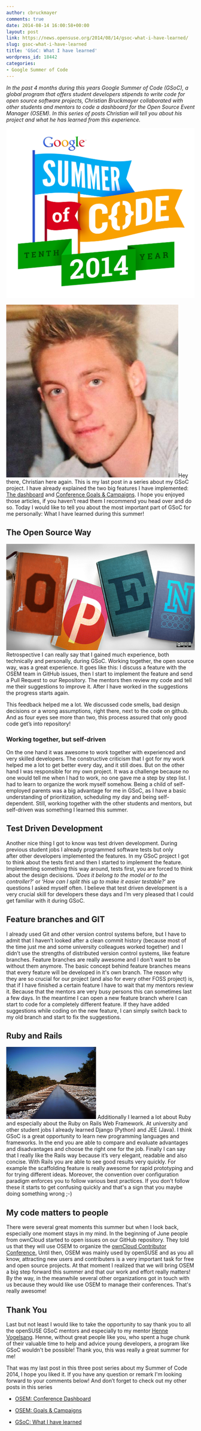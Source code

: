 ```yaml
---
author: cbruckmayer
comments: true
date: 2014-08-14 16:00:58+00:00
layout: post
link: https://news.opensuse.org/2014/08/14/gsoc-what-i-have-learned/
slug: gsoc-what-i-have-learned
title: 'GSoC: What I have learned'
wordpress_id: 18442
categories:
- Google Summer of Code
---
```


_In the past 4 months during this years Google Summer of Code (GSoC), a global program that offers student developers stipends to write code for open source software projects, Christian Bruckmayer collaborated with other students and mentors to code a dashboard for the Open Source Event Manager (OSEM). In this series of posts Christian will tell you about his project and what he has learned from this experience._

![Google Summer of Code 2014 Logo](/wp-content/uploads/2014/07/GoogleSummer_2014logo.jpg)

![Christian Bruckmayer](/wp-content/uploads/2014/07/3799140.jpeg)Hey there, Christian here again. This is my last post in a series about my GSoC project. I have already explained the two big features I have implemented: [The dashboard](https://news.opensuse.org/2014/07/30/gsoc-open-source-event-manager-organizer-dashboard/) and [Conference Goals & Campaigns](https://news.opensuse.org/2014/08/06/gsoc-osem-goals-campaigns/). I hope you enjoyed those articles, if you haven’t read them I recommend you head over and do so. Today I would like to tell you about the most important part of GSoC for me personally: What I have learned during this summer!

<!-- more -->



## The Open Source Way


![Open](/wp-content/uploads/2014/08/6555466069_3246e8b54e_b.jpg) Retrospective I can really say that I gained much experience, both technically and personally, during GSoC. Working together, the open source way, was a great experience. It goes like this: I discuss a feature with the OSEM team in GitHub issues, then I start to implement the feature and send a Pull Request to our Repository. The mentors then review my code and tell me their suggestions to improve it. After I have worked in the suggestions the progress starts again.

This feedback helped me a lot. We discussed code smells, bad design decisions or a wrong assumptions, right there, next to the code on github. And as four eyes see more than two, this process assured that only good code get’s into repository!


### Working together, but self-driven


On the one hand it was awesome to work together with experienced and very skilled developers. The constructive criticism that I got for my work helped me a lot to get better every day, and it still does. But on the other hand I was responsible for my own project. It was a challenge because no one would tell me when I had to work, no one gave me a step by step list. I had to learn to organize the work myself somehow. Being a child of self-employed parents was a big advantage for me in GSoC, as I have a basic understanding of prioritization, scheduling my day and being self-dependent. Still, working together with the other students and mentors, but self-driven was something I learned this summer.


## Test Driven Development


Another nice thing I got to know was test driven development. During previous student jobs I already programmed software tests but only after other developers implemented the features. In my GSoC project I got to think about the tests first and then I started to implement the feature. Implementing something this way around, tests first, you are forced to think about the design decisions. ‘_Does it belong to the model or to the controller?_’ or ‘_How can I split this up to make it easier testable?_’ are questions I asked myself often. I believe that test driven development is a very crucial skill for developers these days and I’m very pleased that I could get familiar with it during GSoC.


## Feature branches and GIT


I already used Git and other version control systems before, but I have to admit that I haven’t looked after a clean commit history (because most of the time just me and some university colleagues worked together) and I didn’t use the strengths of distributed version control systems, like feature branches. Feature branches are really awesome and I don't want to be without them anymore. The basic concept behind feature branches means that every feature will be developed in it's own branch. The reason why they are so crucial for our project (and also for every other FOSS project) is, that if I have finished a certain feature I have to wait that my mentors review it. Because that the mentors are very busy persons this can sometimes last a few days. In the meantime I can open a new feature branch where I can start to code for a completely different feature. If they have added suggestions while coding on the new feature, I can simply switch back to my old branch and start to fix the suggestions.


## Ruby and Rails


![Rails](/wp-content/uploads/2014/08/256799697_ccadbd1eee_m.jpg) Additionally I learned a lot about Ruby and especially about the Ruby on Rails Web Framework. At university and other student jobs I already learned Django (Python) and JEE (Java). I think GSoC is a great opportunity to learn new programming languages and frameworks. In the end you are able to compare and evaluate advantages and disadvantages and choose the right one for the job. Finally I can say that I really like the Rails way because it’s very elegant, readable and also concise. With Rails you are able to see good results very quickly. For example the scaffolding feature is really awesome for rapid prototyping and for trying different ideas. Moreover, the convention over configuration paradigm enforces you to follow various best practices. If you don't follow these it starts to get confusing quickly and that's a sign that you maybe doing something wrong ;-)



## My code matters to people


There were several great moments this summer but when I look back, especially one moment stays in my mind. In the beginning of June people from ownCloud started to open issues on our GitHub repository. They told us that they will use OSEM to organize the [ownCloud Contributor Conference.](https://owncloud.org/conf/) Until then, OSEM was mainly used by openSUSE and as you all know, attracting new users and contributers is a very important task for free and open source projects. At that moment I realized that we will bring OSEM a big step forward this summer and that our work and effort really matters! By the way, in the meanwhile several other organizations got in touch with us because they would like use OSEM to manage their conferences. That's really awesome!


## Thank You


Last but not least I would like to take the opportunity to say thank you to all the openSUSE GSoC mentors and especially to my mentor [Henne Vogelsang](//www.hennevogel.de/). Henne, without great people like you, who spent a huge chunk of their valuable time to help and advice young developers, a program like GSoC wouldn't be possible! Thank you, this was really a great summer for me!

That was my last post in this three post series about my Summer of Code 2014, I hope you liked it. If you have any question or remark I'm looking forward to your comments below! And don’t forget to check out my other posts in this series



	
  * [OSEM: Conference Dashboard](https://news.opensuse.org/2014/07/30/gsoc-open-source-event-manager-organizer-dashboard/)

	
  * [OSEM: Goals & Campaigns](https://news.opensuse.org/2014/08/06/gsoc-osem-goals-campaigns/)

	
  * [GSoC: What I have learned](https://news.opensuse.org/2014/08/14/gsoc-what-i-have-learned/)


